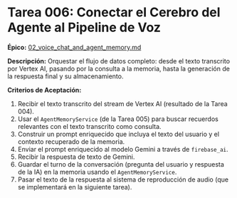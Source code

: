 # Tarea 006: Conectar el Cerebro del Agente al Pipeline de Voz

**Épico:** [02_voice_chat_and_agent_memory.md](../epics/02_voice_chat_and_agent_memory.md)

**Descripción:**
Orquestar el flujo de datos completo: desde el texto transcrito por Vertex AI, pasando por la consulta a la memoria, hasta la generación de la respuesta final y su almacenamiento.

**Criterios de Aceptación:**

1.  Recibir el texto transcrito del stream de Vertex AI (resultado de la Tarea 004).
2.  Usar el `AgentMemoryService` (de la Tarea 005) para buscar recuerdos relevantes con el texto transcrito como consulta.
3.  Construir un prompt enriquecido que incluya el texto del usuario y el contexto recuperado de la memoria.
4.  Enviar el prompt enriquecido al modelo Gemini a través de `firebase_ai`.
5.  Recibir la respuesta de texto de Gemini.
6.  Guardar el turno de la conversación (pregunta del usuario y respuesta de la IA) en la memoria usando el `AgentMemoryService`.
7.  Pasar el texto de la respuesta al sistema de reproducción de audio (que se implementará en la siguiente tarea).
